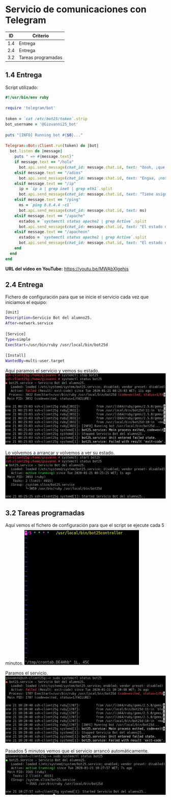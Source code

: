 # Servicio de comunicaciones con Telegram

| ID  | Criterio |
| --- | -------- |
| 1.4 | Entrega  |
| 2.4 | Entrega  |
| 3.2 | Tareas programadas |

## 1.4 Entrega
Script utilizado:

```ruby
#!/usr/bin/env ruby

require 'telegram/bot'

token = `cat /etc/bot25/token`.strip
bot_username = '@Giovanni25_bot'

puts "[INFO] Running bot #{$0}..."

Telegram::Bot::Client.run(token) do |bot|
  bot.listen do |message|
    puts " => #{message.text}"
    if message.text == "/hola"
      bot.api.send_message(chat_id: message.chat.id, text: "Oooh, ¡que pasó!")
    elsif message.text == "/adios"
      bot.api.send_message(chat_id: message.chat.id, text: "Engaa, ¡nos vemos!")
    elsif message.text == "/ip"
      ip = `ip a | grep inet | grep eth1`.split
      bot.api.send_message(chat_id: message.chat.id, text: "Tiene asignada la IP: #{ip[1]}")
    elsif message.text == "/ping"
      ms = `ping 8.8.4.4 -c1`
      bot.api.send_message(chat_id: message.chat.id, text: ms)
    elsif message.text == "/apache"
      estados = `systemctl status apache2 | grep Active`.split
      bot.api.send_message(chat_id: message.chat.id, text: "El estado de Apache es: #{estados[1]}")
    elsif message.text == "/apacheon"
      estados = `systemctl status apache2 | grep Active`.split
      bot.api.send_message(chat_id: message.chat.id, text: "El estado de Apache es: #{estados[1]}")
    end
  end
end
```

**URL del vídeo en YouTube:** https://youtu.be/MWAbXlgehjs

## 2.4 Entrega
Fichero de configuración para que se inicie el servicio cada vez que iniciamos el equipo:
```bash
[Unit]
Description=Servicio Bot del alumno25.
After=network.service

[Service]
Type=simple
ExecStart=/usr/bin/ruby /usr/local/bin/bot25d

[Install]
WantedBy=multi-user.target
```

Aquí paramos el servicio y vemos su estado.
![Paramos el servicio](img/1.png)

Lo volvemos a arrancar y volvemos a ver su estado.
![Arrancamos el servicio](img/2.png)

## 3.2 Tareas programadas
Aquí vemos el fichero de configuración para que el script se ejecute cada 5 minutos.
![Fichero configuración](img/3.png)

Paramos el servicio.
![Paramos el servicio](img/4.png)

Pasados 5 minutos vemos que el servicio arrancó automáticamente.
![Arranque automático](img/5.png)

